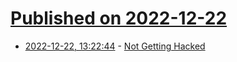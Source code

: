 # [Published on 2022-12-22](index.md)

* [2022-12-22, 13:22:44](https://news.ycombinator.com/item?id=34092956) - [Not Getting Hacked](https://www.jefftk.com/p/not-getting-hacked)
